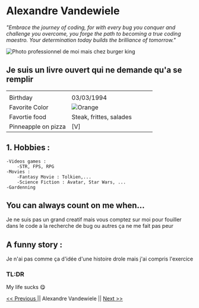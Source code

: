 # Alexandre  Vandewiele

*"Embrace the journey of coding, for with every bug you conquer and challenge you overcome, you forge the path to becoming a true coding maestro. Your determination today builds the brilliance of tomorrow."*

![Photo professionnel de moi mais chez burger king](IMG_20200707_115824.jpg)

## Je suis un livre ouvert qui ne demande qu'a se remplir

|   |   |   |   |   |
|---|---|---|---|---|
|   |   |   |   |   |
| Birthday | 03/03/1994 |
| Favorite Color| ![Orange](https://placehold.co/15x15/ff6600/ff6600.png) |
| Favortie food |  Steak, frittes, salades  |
| Pinneapple on pizza | [V]  |

## 1. Hobbies :
    -Videos games :
        -STR, FPS, RPG
    -Movies :
        -Fantasy Movie : Tolkien,...
        -Science Fiction : Avatar, Star Wars, ...
    -Gardenning

## You can always count on me when...

Je ne suis pas un grand creatif mais vous comptez sur moi pour fouiller dans le code a la recherche de bug ou autres ça ne me fait pas peur

## A funny story :

Je n'ai pas comme ça d'idée d'une histoire drole mais j'ai compris l'exercice

### TL:DR

My life sucks :yum:

[<< Previous ](https://github.com/dorianvde/markdown-challenge "Dorian vanden eyde") || Alexandre Vandewiele || [Next >> ](https://github.com/v-alex-dev/personalIntro "Alexandre Vens") 
